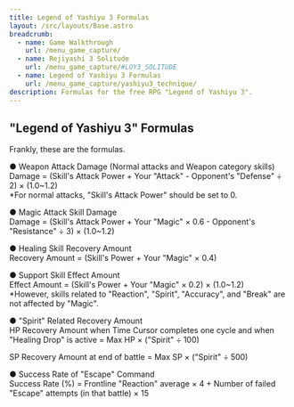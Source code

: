 ```yaml
---
title: Legend of Yashiyu 3 Formulas
layout: /src/layouts/Base.astro
breadcrumb:
  - name: Game Walkthrough
    url: /menu_game_capture/
  - name: Rejiyashi 3 Solitude
    url: /menu_game_capture/#LOY3_SOLITUDE
  - name: Legend of Yashiyu 3 Formulas
    url: /menu_game_capture/yashiyu3_technique/
description: Formulas for the free RPG "Legend of Yashiyu 3".
---
```


## "Legend of Yashiyu 3" Formulas

Frankly, these are the formulas.  
  
● Weapon Attack Damage (Normal attacks and Weapon category skills)  
Damage = (Skill's Attack Power + Your "Attack" - Opponent's "Defense" ÷ 2) × (1.0~1.2)  
*For normal attacks, "Skill's Attack Power" should be set to 0.  
  
● Magic Attack Skill Damage  
Damage = (Skill's Attack Power + Your "Magic" × 0.6 - Opponent's "Resistance" ÷ 3) × (1.0~1.2)  
  
● Healing Skill Recovery Amount  
Recovery Amount = (Skill's Power + Your "Magic" × 0.4)  
  
● Support Skill Effect Amount  
Effect Amount = (Skill's Power + Your "Magic" × 0.2) × (1.0~1.2)  
*However, skills related to "Reaction", "Spirit", "Accuracy", and "Break" are not affected by "Magic".  
  
● "Spirit" Related Recovery Amount  
HP Recovery Amount when Time Cursor completes one cycle and when "Healing Drop" is active = Max HP × ("Spirit" ÷ 100)  
  
SP Recovery Amount at end of battle = Max SP × ("Spirit" ÷ 500)  
  
● Success Rate of "Escape" Command  
Success Rate (%) = Frontline "Reaction" average × 4 + Number of failed "Escape" attempts (in that battle) × 15